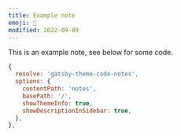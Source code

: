 ```yaml
---
title: Example note
emoji: 👋
modified: 2022-09-09
---
```


This is an example note, see below for some code.

```javascript
{
  resolve: 'gatsby-theme-code-notes',
  options: {
    contentPath: 'notes',
    basePath: '/',
    showThemeInfo: true,
    showDescriptionInSidebar: true,
  },
},
```
